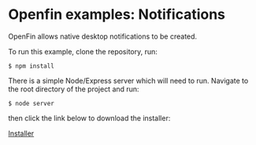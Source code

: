 # Openfin examples: Notifications

OpenFin allows native desktop notifications to be created.

To run this example, clone the repository, run:

```
$ npm install
```
There is a simple Node/Express server which will need to run. Navigate to the root directory of the project and run:

```
$ node server
```
then click the link below to download the installer:

[Installer](https://dl.openfin.co/services/download?fileName=notificationOpenfin&config=http://localhost:5050/app.json)


